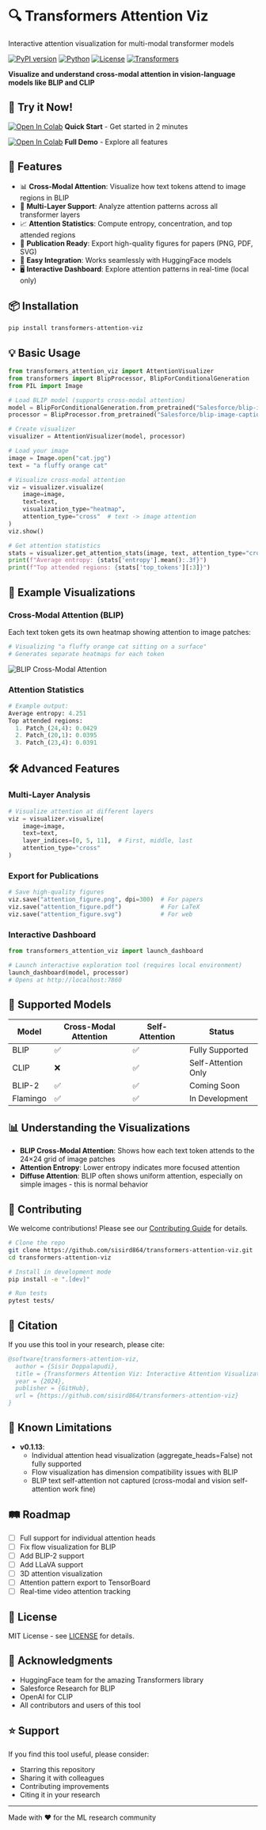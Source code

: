 # 🔍 Transformers Attention Viz

Interactive attention visualization for multi-modal transformer models

[![PyPI version](https://badge.fury.io/py/transformers-attention-viz.svg)](https://badge.fury.io/py/transformers-attention-viz)
[![Python](https://img.shields.io/badge/python-3.8+-blue.svg)](https://www.python.org/downloads/)
[![License](https://img.shields.io/badge/license-MIT-green.svg)](LICENSE)
[![Transformers](https://img.shields.io/badge/transformers-4.30+-orange.svg)](https://github.com/huggingface/transformers)

**Visualize and understand cross-modal attention in vision-language models like BLIP and CLIP**

## 🚀 Try it Now!

[![Open In Colab](https://colab.research.google.com/assets/colab-badge.svg)](https://colab.research.google.com/github/sisird864/transformers-attention-viz/blob/main/examples/demo_quickstart.ipynb) **Quick Start** - Get started in 2 minutes

[![Open In Colab](https://colab.research.google.com/assets/colab-badge.svg)](https://colab.research.google.com/github/sisird864/transformers-attention-viz/blob/main/examples/demo_comprehensive.ipynb) **Full Demo** - Explore all features

## 🎯 Features

- 📊 **Cross-Modal Attention**: Visualize how text tokens attend to image regions in BLIP
- 🔄 **Multi-Layer Support**: Analyze attention patterns across all transformer layers
- 📈 **Attention Statistics**: Compute entropy, concentration, and top attended regions
- 🎨 **Publication Ready**: Export high-quality figures for papers (PNG, PDF, SVG)
- 🚀 **Easy Integration**: Works seamlessly with HuggingFace models
- 🖥️ **Interactive Dashboard**: Explore attention patterns in real-time (local only)

## 📦 Installation

```bash
pip install transformers-attention-viz
```

## 💡 Basic Usage

```python
from transformers_attention_viz import AttentionVisualizer
from transformers import BlipProcessor, BlipForConditionalGeneration
from PIL import Image

# Load BLIP model (supports cross-modal attention)
model = BlipForConditionalGeneration.from_pretrained("Salesforce/blip-image-captioning-base")
processor = BlipProcessor.from_pretrained("Salesforce/blip-image-captioning-base")

# Create visualizer
visualizer = AttentionVisualizer(model, processor)

# Load your image
image = Image.open("cat.jpg")
text = "a fluffy orange cat"

# Visualize cross-modal attention
viz = visualizer.visualize(
    image=image,
    text=text,
    visualization_type="heatmap",
    attention_type="cross"  # text -> image attention
)
viz.show()

# Get attention statistics
stats = visualizer.get_attention_stats(image, text, attention_type="cross")
print(f"Average entropy: {stats['entropy'].mean():.3f}")
print(f"Top attended regions: {stats['top_tokens'][:3]}")
```

## 📸 Example Visualizations

### Cross-Modal Attention (BLIP)
Each text token gets its own heatmap showing attention to image patches:

```python
# Visualizing "a fluffy orange cat sitting on a surface"
# Generates separate heatmaps for each token
```
![BLIP Cross-Modal Attention](docs/images/blip_cross_attention_example.png)

### Attention Statistics
```python
# Example output:
Average entropy: 4.251
Top attended regions: 
  1. Patch_(24,4): 0.0429
  2. Patch_(20,1): 0.0395
  3. Patch_(23,4): 0.0391
```

## 🛠️ Advanced Features

### Multi-Layer Analysis
```python
# Visualize attention at different layers
viz = visualizer.visualize(
    image=image,
    text=text,
    layer_indices=[0, 5, 11],  # First, middle, last
    attention_type="cross"
)
```

### Export for Publications
```python
# Save high-quality figures
viz.save("attention_figure.png", dpi=300)  # For papers
viz.save("attention_figure.pdf")           # For LaTeX
viz.save("attention_figure.svg")           # For web
```

### Interactive Dashboard
```python
from transformers_attention_viz import launch_dashboard

# Launch interactive exploration tool (requires local environment)
launch_dashboard(model, processor)
# Opens at http://localhost:7860
```

## 🤖 Supported Models

| Model | Cross-Modal Attention | Self-Attention | Status |
|-------|---------------------|----------------|---------|
| BLIP | ✅ | ✅ | Fully Supported |
| CLIP | ❌ | ✅ | Self-Attention Only |
| BLIP-2 | ✅ | ✅ | Coming Soon |
| Flamingo | ✅ | ✅ | In Development |

## 📊 Understanding the Visualizations

- **BLIP Cross-Modal Attention**: Shows how each text token attends to the 24×24 grid of image patches
- **Attention Entropy**: Lower entropy indicates more focused attention
- **Diffuse Attention**: BLIP often shows uniform attention, especially on simple images - this is normal behavior

## 🤝 Contributing

We welcome contributions! Please see our [Contributing Guide](CONTRIBUTING.md) for details.

```bash
# Clone the repo
git clone https://github.com/sisird864/transformers-attention-viz.git
cd transformers-attention-viz

# Install in development mode
pip install -e ".[dev]"

# Run tests
pytest tests/
```

## 📖 Citation

If you use this tool in your research, please cite:

```bibtex
@software{transformers-attention-viz,
  author = {Sisir Doppalapudi},
  title = {Transformers Attention Viz: Interactive Attention Visualization for Multi-Modal Transformers},
  year = {2024},
  publisher = {GitHub},
  url = {https://github.com/sisird864/transformers-attention-viz}
}
```

## 🚧 Known Limitations

- **v0.1.13**:
  - Individual attention head visualization (aggregate_heads=False) not fully supported
  - Flow visualization has dimension compatibility issues with BLIP
  - BLIP text self-attention not captured (cross-modal and vision self-attention work fine)

## 🛤️ Roadmap

- [ ] Full support for individual attention heads
- [ ] Fix flow visualization for BLIP
- [ ] Add BLIP-2 support
- [ ] Add LLaVA support
- [ ] 3D attention visualization
- [ ] Attention pattern export to TensorBoard
- [ ] Real-time video attention tracking

## 📄 License

MIT License - see [LICENSE](LICENSE) for details.

## 🙏 Acknowledgments

- HuggingFace team for the amazing Transformers library
- Salesforce Research for BLIP
- OpenAI for CLIP
- All contributors and users of this tool

## ⭐ Support

If you find this tool useful, please consider:
- Starring this repository
- Sharing it with colleagues
- Contributing improvements
- Citing it in your research

---

Made with ❤️ for the ML research community